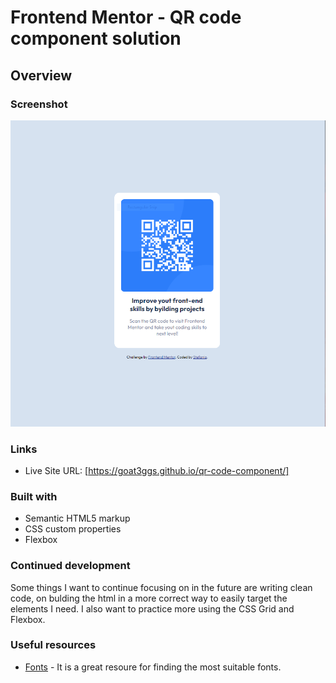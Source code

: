 # Frontend Mentor - QR code component solution

## Overview

### Screenshot

![](./images/solution.PNG)

### Links


- Live Site URL: [https://goat3ggs.github.io/qr-code-component/]

### Built with

- Semantic HTML5 markup
- CSS custom properties
- Flexbox

### Continued development

Some things I want to continue focusing on in the future are writing clean code, on bulding the html in a more correct way to easily target the elements I need. I also want to practice more using the CSS Grid and Flexbox.

### Useful resources

- [Fonts](https://fonts.google.com/) - It is a great resoure for finding the most suitable fonts.
